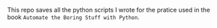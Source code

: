 This repo saves all the python scripts I wrote for the pratice used in the book `Automate the Boring Stuff with Python`.

